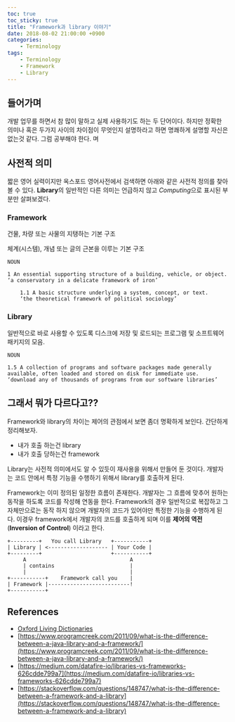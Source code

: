 ```yaml
---
toc: true
toc_sticky: true
title: "Framework과 library 이야기"
date: 2018-08-02 21:00:00 +0900
categories: 
    - Terminology 
tags: 
    - Terminology
    - Framework
    - Library
---
```


## 들어가며

개발 업무를 하면서 참 많이 말하고 실제 사용하기도 하는 두 단어이다. 하지만 정확한 의미나 혹은 두가지 사이의 차이점이 무엇인지 설명하라고 하면 명쾌하게 설명할 자신은 없는것 같다. 그럼 공부해야 한다.
며
## 사전적 의미

짧은 영어 실력이지만 옥스포드 영어사전에서 검색하면 아래와 같은 사전적 정의를 찾아 볼 수 있다. **Library**의 일반적인 다른 의미는 언급하지 않고 *Computing*으로 표시된 부분만 살펴보겠다.

### Framework

건물, 차량 또는 사물의 지탱하는 기본 구조

체계(시스템), 개념 또는 글의 근본을 이루는 기본 구조

```
NOUN

1 An essential supporting structure of a building, vehicle, or object.
‘a conservatory in a delicate framework of iron’
    
    1.1 A basic structure underlying a system, concept, or text.
    ‘the theoretical framework of political sociology’

```

### Library

일반적으로 바로 사용할 수 있도록 디스크에 저장 및 로드되는 프로그램 및 소프트웨어 패키지의 모음.

```
NOUN

1.5 A collection of programs and software packages made generally available, often loaded and stored on disk for immediate use.
‘download any of thousands of programs from our software libraries’

```

## 그래서 뭐가 다르다고??

Framework와 library의 차이는 제어의 관점에서 보면 좀더 명확하게 보인다. 간단하게 정리해보자.

- 내가 호출 하는건 library
- 내가 호출 당하는건 framework

Library는 사전적 의미에서도 알 수 있듯이 재사용을 위해서 만들어 둔 것이다. 개발자는 코드 안에서 특정 기능을 수행하기 위해서 library를 호출하게 된다.

Framework는 이미 정의된 일정한 흐름이 존재한다. 개발자는 그 흐름에 맞추어 원하는 동작을 하도록 코드를 작성해 연동을 한다. Framework의 경우 일반적으로 복잡하고 그 자체만으로는 동작 하지 않으며 개발자의 코드가 있어야만 특정한 기능을 수행하게 된다. 이경우 framework에서 개발자의 코드를 호출하게 되며 이를 **제어의 역전**(**Inversion of Control**) 이라고 한다.

```
+---------+   You call Library   +-----------+
| Library | <------------------- | Your Code |
+---------+                      +-----------+
     A                                 A
     | contains                        |
     |                                 |
+-----------+    Framework call you    |
| Framework |--------------------------!
+-----------+

```

## References

- [Oxford Living Dictionaries](https://en.oxforddictionaries.com)
- [https://www.programcreek.com/2011/09/what-is-the-difference-between-a-java-library-and-a-framework/](https://www.programcreek.com/2011/09/what-is-the-difference-between-a-java-library-and-a-framework/)
- [https://medium.com/datafire-io/libraries-vs-frameworks-626cdde799a7](https://medium.com/datafire-io/libraries-vs-frameworks-626cdde799a7)
- [https://stackoverflow.com/questions/148747/what-is-the-difference-between-a-framework-and-a-library](https://stackoverflow.com/questions/148747/what-is-the-difference-between-a-framework-and-a-library)